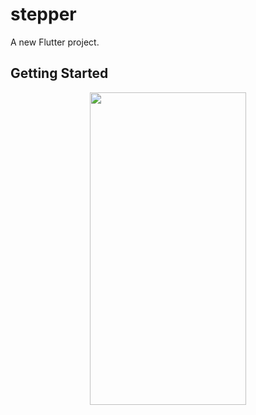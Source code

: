 # stepper

A new Flutter project.

## Getting Started


  
  
  <p align=center>
<img src ="https://user-images.githubusercontent.com/111565916/194507695-03649567-dfaa-4de9-b0d9-9e79327b9c0e.gif" height=500 width =250>
<p>

